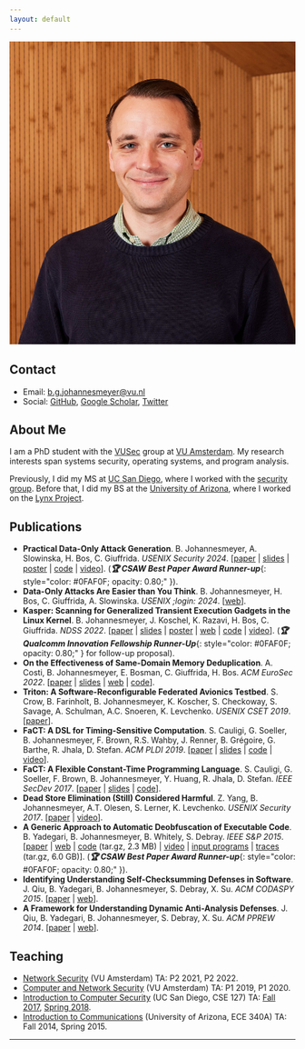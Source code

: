 ```yaml
---
layout: default
---
```


<img class="profile-picture" src="assets/headshot.jpg">

## Contact

* Email: [b.g.johannesmeyer@vu.nl](mailto:b.g.johannesmeyer@vu.nl)
* Social: [GitHub](https://github.com/bjohannesmeyer/), [Google Scholar](https://scholar.google.com/citations?user=hveLyDgAAAAJ), [Twitter](https://twitter.com/bjohannesmeyer)

## About Me

I am a PhD student with the [VUSec](https://vusec.net/) group at [VU Amsterdam](https://vu.nl/en). My research interests span systems security, operating systems, and program analysis.

Previously, I did my MS at [UC San Diego](https://ucsd.edu/), where I worked with the [security group](https://cryptosec.ucsd.edu/).
Before that, I did my BS at the [University of Arizona](https://www.arizona.edu/), where I worked on the [Lynx Project](https://www2.cs.arizona.edu/projects/lynx-project/index.html).

## Publications

* **Practical Data-Only Attack Generation**. B. Johannesmeyer, A. Slowinska, H. Bos, C. Giuffrida. *USENIX Security 2024*. [[paper](assets/einstein_sec24.pdf) \| [slides](assets/einstein_sec24_slides.pdf) \| [poster](assets/einstein_sec24_poster.pdf) \| [code](https://github.com/vusec/einstein) \| [video](https://www.youtube.com/watch?v=i8Qja60N268)]. (***🏆 CSAW Best Paper Award Runner-up***{: style="color: #0FAF0F; opacity: 0.80;" }).
* **Data-Only Attacks Are Easier than You Think**. B. Johannesmeyer, H. Bos, C. Giuffrida, A. Slowinska. *USENIX ;login: 2024*. [[web](https://www.usenix.org/publications/loginonline/data-only-attacks-are-easier-you-think)].
* **Kasper: Scanning for Generalized Transient Execution Gadgets in the Linux Kernel**. B. Johannesmeyer, J. Koschel, K. Razavi, H. Bos, C. Giuffrida. *NDSS 2022*. [[paper](assets/kasper_ndss22.pdf) \| [slides](assets/kasper_ndss22_slides.pdf) \| [poster](assets/kasper_ndss22_poster.pdf) \| [web](https://www.vusec.net/projects/kasper/) \| [code](https://github.com/vusec/kasper) \| [video](https://www.youtube.com/watch?v=v89Zt3vxrww)]. (***🏆 Qualcomm Innovation Fellowship Runner-Up***{: style="color: #0FAF0F; opacity: 0.80;" } for follow-up proposal).
* **On the Effectiveness of Same-Domain Memory Deduplication**. A. Costi, B. Johannesmeyer, E. Bosman, C. Giuffrida, H. Bos. *ACM EuroSec 2022*. [[paper](assets/dedup_eurosec22.pdf) \| [slides](assets/dedup_eurosec22_slides.pdf) \| [web](https://www.vusec.net/projects/dedup-est-machina-returns) \| [code](https://github.com/vusec/dedup-est-returns)].
* **Triton: A Software-Reconfigurable Federated Avionics Testbed**. S. Crow, B. Farinholt, B. Johannesmeyer, K. Koscher, S. Checkoway, S. Savage, A. Schulman, A.C. Snoeren, K. Levchenko. *USENIX CSET 2019*. [[paper](assets/triton_cset19.pdf)].
* **FaCT: A DSL for Timing-Sensitive Computation**. S. Cauligi, G. Soeller, B. Johannesmeyer, F. Brown, R.S. Wahby, J. Renner, B. Grégoire, G. Barthe, R. Jhala, D. Stefan. *ACM PLDI 2019*. [[paper](assets/fact_pldi19.pdf) \| [slides](assets/fact_pldi19_slides.pdf) \| [code](https://github.com/PLSysSec/FaCT) \| [video](https://www.youtube.com/watch?v=DRPdQk_Uqeo)].
* **FaCT: A Flexible Constant-Time Programming Language**. S. Cauligi, G. Soeller, F. Brown, B. Johannesmeyer, Y. Huang, R. Jhala, D. Stefan. *IEEE SecDev 2017*. [[paper](assets/fact_secdev17.pdf) \| [slides](assets/fact_sl18_slides.pdf) \| [code](https://github.com/PLSysSec/FaCT)].
* **Dead Store Elimination (Still) Considered Harmful**. Z. Yang, B. Johannesmeyer, A.T. Olesen, S. Lerner, K. Levchenko. *USENIX Security 2017*. [[paper](assets/sec17.pdf) \| [video](https://www.youtube.com/watch?v=litxEtE1cj8)].
* **A Generic Approach to Automatic Deobfuscation of Executable Code**. B. Yadegari, B. Johannesmeyer, B. Whitely, S. Debray. *IEEE S&P 2015*. [[paper](assets/sp15.pdf) \| [web](https://www2.cs.arizona.edu/projects/lynx-project/) \| [code](https://www2.cs.arizona.edu/projects/lynx-project/Source/Deobfuscator.tar.gz) (tar.gz, 2.3 MB) \| [video](https://www.youtube.com/watch?v=VWL8-2G89_c) \| [input programs](https://www2.cs.arizona.edu/projects/lynx-project/Samples/Obfuscated) \| [traces](https://www2.cs.arizona.edu/projects/lynx-project/Source/standard_traces.tar.gz) (tar.gz, 6.0 GB)]. (***🏆 CSAW Best Paper Award Runner-up***{: style="color: #0FAF0F; opacity: 0.80;" }).
* **Identifying Understanding Self-Checksumming Defenses in Software**. J. Qiu, B. Yadegari, B. Johannesmeyer, S. Debray, X. Su. *ACM CODASPY 2015*. [[paper](assets/codaspy15.pdf) \| [web](https://www2.cs.arizona.edu/projects/lynx-project/)].
* **A Framework for Understanding Dynamic Anti-Analysis Defenses**. J. Qiu, B. Yadegari, B. Johannesmeyer, S. Debray, X. Su. *ACM PPREW 2014*. [[paper](assets/pprew14.pdf) \| [web](https://www2.cs.arizona.edu/projects/lynx-project/)].

## Teaching

* [Network Security](https://studiegids.vu.nl/EN/courses/2021-2022/XM_0100) (VU Amsterdam) TA: P2 2021, P2 2022.
* [Computer and Network Security](https://studiegids.vu.nl/en/Master/2019-2020/parallel-and-distributed-computer-systems/X_400127) (VU Amsterdam) TA: P1 2019, P1 2020.
* [Introduction to Computer Security](https://cse.ucsd.edu/undergraduate/courses/course-descriptions/cse-127-introduction-computer-security) (UC San Diego, CSE 127) TA: [Fall 2017](https://cseweb.ucsd.edu/classes/fa17/cse127-b/), [Spring 2018](https://cseweb.ucsd.edu/classes/sp18/cse127-b/).
* [Introduction to Communications](https://ece.engineering.arizona.edu/undergrad-programs/courses/introduction-communications) (University of Arizona, ECE 340A) TA: Fall 2014, Spring 2015.

---
